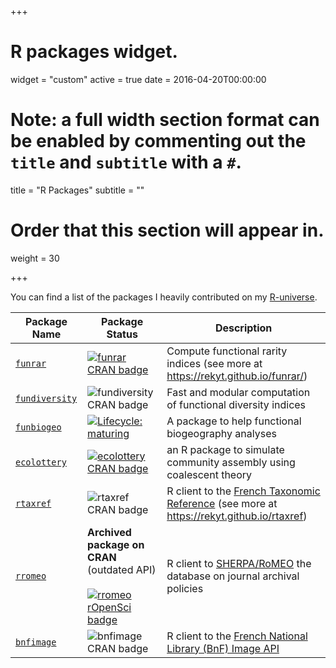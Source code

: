 +++
# R packages widget.
widget = "custom"
active = true
date = 2016-04-20T00:00:00

# Note: a full width section format can be enabled by commenting out the `title` and `subtitle` with a `#`.
title = "R Packages"
subtitle = ""

# Order that this section will appear in.
weight = 30

+++

You can find a list of the packages I heavily contributed on my [R-universe](https://rekyt.r-universe.dev/).

Package Name                                              | Package Status                                                                                                            | Description
----------------------------------------------------------| ------------------------------------------------------------------------------------------------------------------------- | -----------
[`funrar`](https://github.com/Rekyt/funrar)               | [![funrar CRAN badge](http://www.r-pkg.org/badges/version/funrar)](https://cran.r-project.org/package=funrar)             | Compute functional rarity indices (see more at https://rekyt.github.io/funrar/)
[`fundiversity`](https://github.com/bisaloo/fundiversity) | ![fundiversity CRAN badge](http://www.r-pkg.org/badges/version/fundiversity)                                              | Fast and modular computation of functional diversity indices
[`funbiogeo`](https://github.com/FRBCesab/funbiogeo)      | [![Lifecycle: maturing](https://img.shields.io/badge/lifecycle-maturing-blue.svg)](https://lifecycle.r-lib.org/articles/stages.html#maturing)                                                                                                  | A package to help functional biogeography analyses
[`ecolottery`](https://github.com/frmunoz/ecolottery)     | [![ecolottery CRAN badge](http://www.r-pkg.org/badges/version/ecolottery)](https://cran.r-project.org/package=ecolottery) | an R package to simulate community assembly using coalescent theory
[`rtaxref`](https://github.com/Rekyt/rtaxref)             | ![rtaxref CRAN badge](http://www.r-pkg.org/badges/version/rtaxref)                                                        | R client to the [French Taxonomic Reference](https://taxref.mnhn.fr/) (see more at https://rekyt.github.io/rtaxref)
[`rromeo`](https://github.com/ropensci/rromeo)            | **Archived package on CRAN** (outdated API) &nbsp; [![rromeo rOpenSci badge](https://badges.ropensci.org/285_status.svg)](https://github.com/ropensci/onboarding/issues/285) | R client to [SHERPA/RoMEO](http://www.sherpa.ac.uk/romeo/index.php) the database on journal archival policies
[`bnfimage`](https://github.com/Rekyt/bnfimage)           | ![bnfimage CRAN badge](http://www.r-pkg.org/badges/version/bnfimage)                                                      | R client to the [French National Library (BnF) Image API](http://api.bnf.fr/api-iiif-de-recuperation-des-images-de-gallica)

